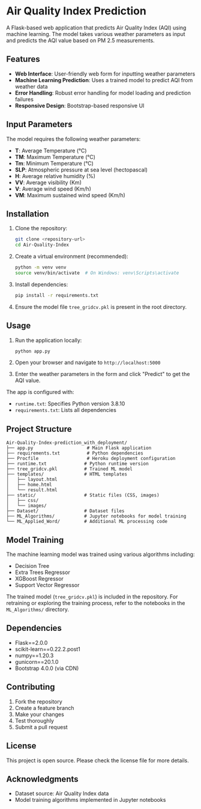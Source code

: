 # Air Quality Index Prediction 

A Flask-based web application that predicts Air Quality Index (AQI) using machine learning. The model takes various weather parameters as input and predicts the AQI value based on PM 2.5 measurements.

## Features

- **Web Interface**: User-friendly web form for inputting weather parameters
- **Machine Learning Prediction**: Uses a trained model to predict AQI from weather data
- **Error Handling**: Robust error handling for model loading and prediction failures
- **Responsive Design**: Bootstrap-based responsive UI

## Input Parameters

The model requires the following weather parameters:

- **T**: Average Temperature (°C)
- **TM**: Maximum Temperature (°C)
- **Tm**: Minimum Temperature (°C)
- **SLP**: Atmospheric pressure at sea level (hectopascal)
- **H**: Average relative humidity (%)
- **VV**: Average visibility (Km)
- **V**: Average wind speed (Km/h)
- **VM**: Maximum sustained wind speed (Km/h)

## Installation

1. Clone the repository:
   ```bash
   git clone <repository-url>
   cd Air-Quality-Index
   ```

2. Create a virtual environment (recommended):
   ```bash
   python -m venv venv
   source venv/bin/activate  # On Windows: venv\Scripts\activate
   ```

3. Install dependencies:
   ```bash
   pip install -r requirements.txt
   ```

4. Ensure the model file `tree_gridcv.pkl` is present in the root directory.

## Usage

1. Run the application locally:
   ```bash
   python app.py
   ```

2. Open your browser and navigate to `http://localhost:5000`

3. Enter the weather parameters in the form and click "Predict" to get the AQI value.


The app is configured with:
- `runtime.txt`: Specifies Python version 3.8.10
- `requirements.txt`: Lists all dependencies

## Project Structure

```
Air-Quality-Index-prediction_with_deployment/
├── app.py                    # Main Flask application
├── requirements.txt          # Python dependencies
├── Procfile                  # Heroku deployment configuration
├── runtime.txt              # Python runtime version
├── tree_gridcv.pkl          # Trained ML model
├── templates/               # HTML templates
│   ├── layout.html
│   ├── home.html
│   └── result.html
├── static/                  # Static files (CSS, images)
│   ├── css/
│   └── images/
├── Dataset/                 # Dataset files
├── ML_Algorithms/           # Jupyter notebooks for model training
└── ML_Applied_Word/         # Additional ML processing code
```

## Model Training

The machine learning model was trained using various algorithms including:
- Decision Tree
- Extra Trees Regressor
- XGBoost Regressor
- Support Vector Regressor

The trained model (`tree_gridcv.pkl`) is included in the repository. For retraining or exploring the training process, refer to the notebooks in the `ML_Algorithms/` directory.

## Dependencies

- Flask==2.0.0
- scikit-learn==0.22.2.post1
- numpy==1.20.3
- gunicorn==20.1.0
- Bootstrap 4.0.0 (via CDN)

## Contributing

1. Fork the repository
2. Create a feature branch
3. Make your changes
4. Test thoroughly
5. Submit a pull request

## License

This project is open source. Please check the license file for more details.

## Acknowledgments

- Dataset source: Air Quality Index data
- Model training algorithms implemented in Jupyter notebooks
